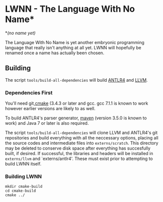 # LWNN - The Language With No Name*

\**(no name yet)*

The Language With No Name is yet another embryonic programming language that really isn't anything at all yet.  LWNN will hopefully be renamed once a name has actually been chosen.

## Building

The script `tools/build-all-dependencies` will build [ANTLR4](https://github.com/antlr/antlr4) and [LLVM](https://github.com/llvm-mirror/llvm).

### Dependencies First

You'll need git,[cmake](https://cmake.org/) (3.4.3 or later and gcc.  gcc 7.1.1 is known to work however earlier versions are likely to as well.

To build ANTLR4's parser generator, [maven](https://maven.apache.org/what-is-maven.html) (version 3.5.0 is known to work) and Java 7 or later is also required.

The script `tools/build-all-dependencies` will clone LLVM and ANTLR4's git repositories and build everything with all the neccessary options, placing all the source codes and intermediate files into `externs/scratch`.  This directory may be deleted to conserve disk space after everything has succesfully built, if desired.  If successful, the libraries and headers will be installed in `externs/llvm` and `externs/antlr4'.  These must exist prior to attempting to build LWNN itself.

### Building LWNN

    mkdir cmake-build
    cd cmake-build
    cmake ../

